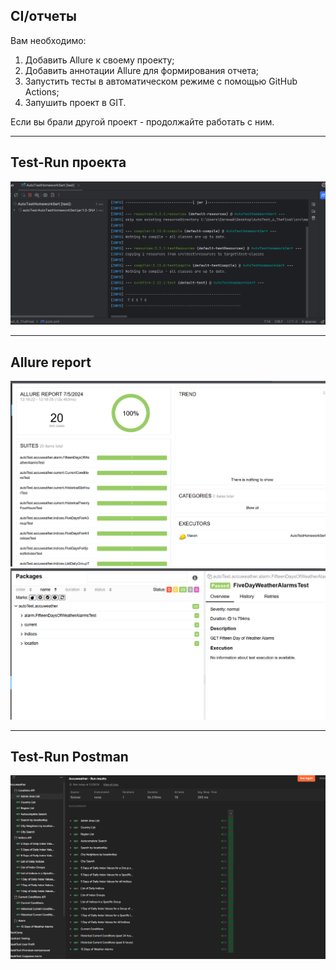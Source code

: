 ## CI/отчеты

Вам необходимо:

1. Добавить Allure к своему проекту;
2. Добавить аннотации Allure для формирования отчета;
3. Запустить тесты в автоматическом режиме с помощью GitHub Actions;
4. Запушить проект в GIT.

Если вы брали другой проект - продолжайте работать с ним.

--------------------------------------------
## Test-Run проекта
![HomeworkSert_Run.png](HomeworkSert_Run.png)

--------------------------------------------
## Allure report
![HomeworkSert_AllureReport.png](HomeworkSert_AllureReport.png)
![HomeworkSert_AllureReport_Packages.png](HomeworkSert_AllureReport_Packages.png)

--------------------------------------------
## Test-Run Postman
![Homework6_Postman_Run.png](Homework6_Postman_Run.png)